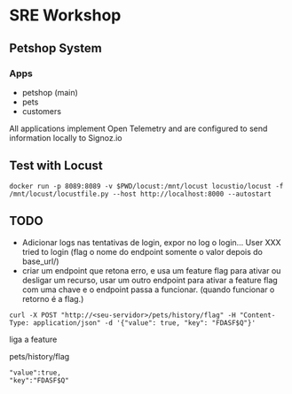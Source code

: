 # SRE Workshop

## Petshop System

### Apps

- petshop (main)
- pets
- customers

All applications implement Open Telemetry and are configured to send information locally to Signoz.io

## Test with Locust

```
docker run -p 8089:8089 -v $PWD/locust:/mnt/locust locustio/locust -f /mnt/locust/locustfile.py --host http://localhost:8000 --autostart
```

## TODO

- Adicionar logs nas tentativas de login, expor no log o login... User XXX tried to login (flag o nome do endpoint somente o valor depois do base_url/)
- criar um endpoint que retona erro, e usa um feature flag para ativar ou desligar um recurso, usar um outro endpoint para ativar a feature flag com uma chave e o endpoint passa a funcionar. (quando funcionar o retorno é a flag.)

```
curl -X POST "http://<seu-servidor>/pets/history/flag" -H "Content-Type: application/json" -d '{"value": true, "key": "FDASF$Q"}'
```

liga a feature

pets/history/flag

	"value":true,
	"key":"FDASF$Q"